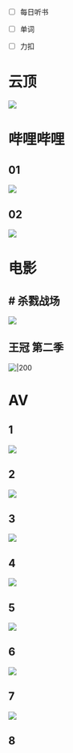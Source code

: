 - [ ] 每日听书

- [ ] 单词

- [ ] 力扣
# 云顶
![](Pasted%20image%2020231124111130.png)

# 哔哩哔哩
## 01
![](Pasted%20image%2020231124113052.png)
## 02
![](Pasted%20image%2020231124113039.png)

# 电影
## # 杀戮战场
![](Pasted%20image%2020231124111531.png)
##  王冠 第二季

![|200](Pasted%20image%2020231124113224.png)



# AV
## 1
![](Pasted%20image%2020231124111310.png)


## 2
![](Pasted%20image%2020231124111322.png)

## 3

![](Pasted%20image%2020231124111344.png)

## 4

![](Pasted%20image%2020231124111352.png)

## 5
![](Pasted%20image%2020231124111400.png)

## 6

![](Pasted%20image%2020231124111406.png)

## 7
![](Pasted%20image%2020231124113855.png)

## 8


